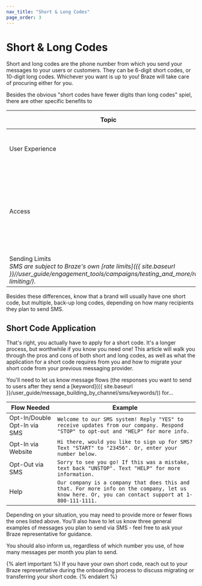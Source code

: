 ```yaml
---
nav_title: "Short & Long Codes"
page_order: 3
---
```


# Short & Long Codes

Short and long codes are the phone number from which you send your messages to your users or customers. They can be 6-digit short codes, or 10-digit long codes. Whichever you want is up to you! Braze will take care of procuring either for you.

Besides the obvious "short codes have fewer digits than long codes" spiel, there are other specific benefits to

| Topic | Short Codes | Long Codes |
|---|---|---|
| User Experience | Shorter, more memorable. | Longer, indistinguishable from typical 10-digit phone number. |
| Access | Takes up to 12 weeks to receive permission. However, you are considered a "trusted" number by sending providers. | Available immediately, but subject to more vetting and gates before messages are cleared for send. |
| Sending Limits <br> _SMS are subject to Braze's own [rate limits]({{ site.baseurl }}//user_guide/engagement_tools/campaigns/testing_and_more/rate-limiting/)._ | 100 messages per second. | 1 message per second. |

Besides these differences, know that a brand will usually have one short code, but multiple, back-up long codes, depending on how many recipients they plan to send SMS.

## Short Code Application

That's right, you actually have to apply for a short code. It's a longer process, but worthwhile if you know you need one! This article will walk you through the pros and cons of both short and long codes, as well as what the application for a short code requires from you and how to migrate your short code from your previous messaging provider.

You'll need to let us know message flows (the responses you want to send to users after they send a [keyword]({{ site.baseurl }}/user_guide/message_building_by_channel/sms/keywords/)) for...

| Flow Needed | Example |
| --- | --- |
| Opt-In/Double Opt-In via SMS | `Welcome to our SMS system! Reply "YES" to receive updates from our company. Respond "STOP" to opt-out and "HELP" for more info.` |
| Opt-In via Website | `Hi there, would you like to sign up for SMS? Text "START" to "23456". Or, enter your number below.` |
| Opt-Out via SMS | `Sorry to see you go! If this was a mistake, text back "UNSTOP". Text "HELP" for more information.` |
| Help | `Our company is a company that does this and that. For more info on the company, let us know here. Or, you can contact support at 1-800-111-1111.` |

Depending on your situation, you may need to provide more or fewer flows the ones listed above. You'll also have to let us know three general examples of messages you plan to send via SMS - feel free to ask your Braze representative for guidance.

You should also inform us, regardless of which number you use, of how many messages per month you plan to send.

{% alert important %}
If you have your own short code, reach out to your Braze representative during the onboarding process to discuss migrating or transferring your short code.
{% endalert %}
